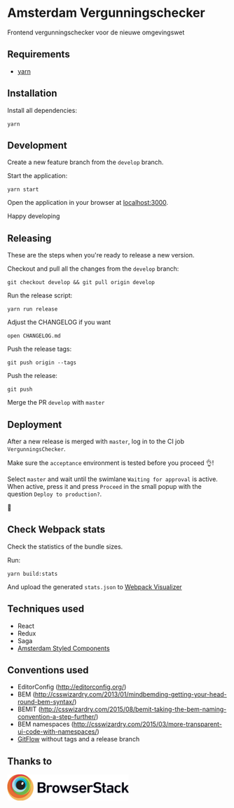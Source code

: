 # Amsterdam Vergunningschecker

Frontend vergunningschecker voor de nieuwe omgevingswet

## Requirements

- [yarn](https://yarnpkg.com)

## Installation

Install all dependencies:

    yarn

## Development

Create a new feature branch from the `develop` branch.

Start the application:

    yarn start

Open the application in your browser at [localhost:3000](http://localhost:3000/).

Happy developing

## Releasing

These are the steps when you're ready to release a new version.

Checkout and pull all the changes from the `develop` branch:

    git checkout develop && git pull origin develop

Run the release script:

    yarn run release

Adjust the CHANGELOG if you want

    open CHANGELOG.md

Push the release tags:

    git push origin --tags

Push the release:

    git push

Merge the PR `develop` with `master`

## Deployment

After a new release is merged with `master`, log in to the CI job `VergunningsChecker`.

Make sure the `acceptance` environment is tested before you proceed :ok_hand:!

Select `master` and wait until the swimlane `Waiting for approval` is active. When active, press it and press `Proceed` in the small popup with the question `Deploy to production?`.

:checkered_flag:

## Check Webpack stats

Check the statistics of the bundle sizes.

Run:

    yarn build:stats

And upload the generated `stats.json` to [Webpack Visualizer](https://chrisbateman.github.io/webpack-visualizer/)

## Techniques used

- React
- Redux
- Saga
- [Amsterdam Styled Components](https://github.com/Amsterdam/amsterdam-styled-components/)

## Conventions used

- EditorConfig (http://editorconfig.org/)
- BEM (http://csswizardry.com/2013/01/mindbemding-getting-your-head-round-bem-syntax/)
- BEMIT (http://csswizardry.com/2015/08/bemit-taking-the-bem-naming-convention-a-step-further/)
- BEM namespaces (http://csswizardry.com/2015/03/more-transparent-ui-code-with-namespaces/)
- [GitFlow](https://datasift.github.io/gitflow/IntroducingGitFlow.html) without tags and a release branch

## Thanks to

[<img src="https://github.com/Amsterdam/atlas/blob/develop/public/images/browserstack-logo@2x.png" height="60" title="BrowserStack Logo" alt="BrowserStack Logo" />](https://www.browserstack.com/)
